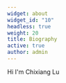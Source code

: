 ```yaml
---
widget: about
widget_id: "10"
headless: true
weight: 20
title: Biography
active: true
author: admin
---
```

Hi I'm Chixiang Lu
